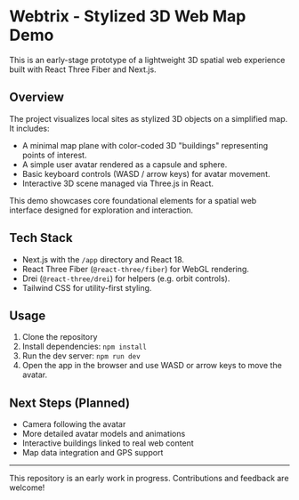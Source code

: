# Webtrix - Stylized 3D Web Map Demo

This is an early-stage prototype of a lightweight 3D spatial web experience built with React Three Fiber and Next.js.

## Overview

The project visualizes local sites as stylized 3D objects on a simplified map. It includes:

- A minimal map plane with color-coded 3D "buildings" representing points of interest.
- A simple user avatar rendered as a capsule and sphere.
- Basic keyboard controls (WASD / arrow keys) for avatar movement.
- Interactive 3D scene managed via Three.js in React.

This demo showcases core foundational elements for a spatial web interface designed for exploration and interaction.

## Tech Stack

- Next.js with the `/app` directory and React 18.
- React Three Fiber (`@react-three/fiber`) for WebGL rendering.
- Drei (`@react-three/drei`) for helpers (e.g. orbit controls).
- Tailwind CSS for utility-first styling.

## Usage

1. Clone the repository
2. Install dependencies: `npm install`
3. Run the dev server: `npm run dev`
4. Open the app in the browser and use WASD or arrow keys to move the avatar.

## Next Steps (Planned)

- Camera following the avatar
- More detailed avatar models and animations
- Interactive buildings linked to real web content
- Map data integration and GPS support

---

This repository is an early work in progress. Contributions and feedback are welcome!

